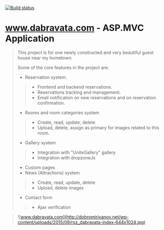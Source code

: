 [![Build status](https://ci.appveyor.com/api/projects/status/0iubrvsmte7yi43s?svg=true)](https://ci.appveyor.com/project/nzhul/dabravata)

www.dabravata.com - ASP.MVC Application
===========
> This project is for one newly constructed and very beautiful guest house near my hometown.
>
>Some of the core features in the project are:
>- Reservation system.
>>    - Frontend and backend reservations. 
>>    - Reservations tracking and management.
>>    - Email notification on new reservations and on reservation confirmation.
>- Rooms and room categories system
>>    - Create, read, update, delete
>>    - Upload, delete, assign as primary for images related to this room.
>- Gallery system
>>    - Integration with "UniteGallery" gallery
>>    - Integration with dropzoneJs
>- Custom pages
>- News (Attractions) system
>>    - Create, read, update, delete
>>    - Upload, delete images
>- Contact form
>>    - Ajax verification

> ![www.dabravata.com](http://dobromirivanov.net/wp-content/uploads/2015/09/rsz_dabravata-index-644x1024.jpg)
